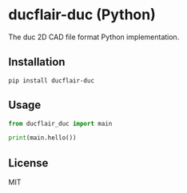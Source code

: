 # ducflair-duc (Python)

The duc 2D CAD file format Python implementation.

## Installation

```
pip install ducflair-duc
```

## Usage

```python
from ducflair_duc import main

print(main.hello())
```

## License

MIT

